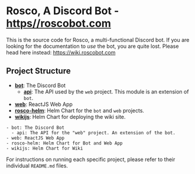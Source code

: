 # Rosco, A Discord Bot - [https//roscobot.com](https://roscobot.com)

This is the source code for Rosco, a multi-functional Discord bot. If you are looking for the documentation to *use* the bot, you are quite lost. Please head here instead: https://wiki.roscobot.com

## Project Structure

- **[bot](./bot/README.md)**: The Discord Bot
  - **[api](./bot/api/README.md)**: The API used by the `web` project. This module is an extension of `bot`.
- **[web](./web/README.md)**: ReactJS Web App
- **[rosco-helm](./rosco-helm/README.md)**: Helm Chart for the `bot` and `web` projects.
- **[wikijs](./wikijs/README.md)**: Helm Chart for deploying the wiki site.

```
- bot: The Discord Bot
  - api: The API for the "web" project. An extension of the bot.
- web: ReactJS Web App
- rosco-helm: Helm Chart for Bot and Web App
- wikijs: Helm Chart for Wiki
```

For instructions on running each specific project, please refer to their individual `README.md` files.
